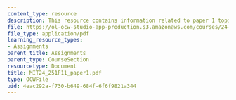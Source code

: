 ```yaml
---
content_type: resource
description: This resource contains information related to paper 1 topics.
file: https://ol-ocw-studio-app-production.s3.amazonaws.com/courses/24-251-introduction-to-philosophy-of-language-fall-2011/4eac292af730b649684f6f6f9821a344_MIT24_251F11_paper1.pdf
file_type: application/pdf
learning_resource_types:
- Assignments
parent_title: Assignments
parent_type: CourseSection
resourcetype: Document
title: MIT24_251F11_paper1.pdf
type: OCWFile
uid: 4eac292a-f730-b649-684f-6f6f9821a344
---
```

